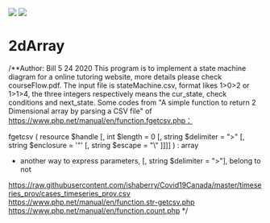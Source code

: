 ![](https://github.com/thestillwaters/2dArray/blob/master/image/1.JPG|width=250)
![](https://github.com/thestillwaters/2dArray/blob/master/image/2.JPG|width=250)


# 2dArray

/**Author: Bill
5 24 2020
This program is to implement a state machine diagram for a online tutoring website, more details please check courseFlow.pdf.
The input file is stateMachine.csv, format likes 1>0>2 or 1>1>4, the three integers respectively means the cur_state, check conditions and next_state.
Some codes from "A simple function to return 2 Dimensional array by parsing a CSV file" of https://www.php.net/manual/en/function.fgetcsv.php：

fgetcsv ( resource $handle [, int $length = 0 [, string $delimiter = ">" [, string $enclosure = '"' [, string $escape = "\\" ]]]] ) : array
 * another way to express parameters, [, string $delimiter = ">"], belong to not

https://raw.githubusercontent.com/ishaberry/Covid19Canada/master/timeseries_prov/cases_timeseries_prov.csv
https://www.php.net/manual/en/function.str-getcsv.php
https://www.php.net/manual/en/function.count.php
 */
